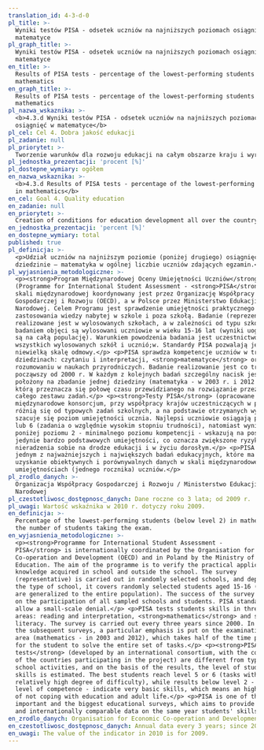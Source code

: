```yaml
---
translation_id: 4-3-d-0
pl_title: >-
  Wyniki testów PISA - odsetek uczniów na najniższych poziomach osiągnięć w
  matematyce
pl_graph_title: >-
  Wyniki testów PISA - odsetek uczniów na najniższych poziomach osiągnięć w
  matematyce
en_title: >-
  Results of PISA tests - percentage of the lowest-performing students in
  mathematics
en_graph_title: >-
  Results of PISA tests - percentage of the lowest-performing students in
  mathematics
pl_nazwa_wskaznika: >-
  <b>4.3.d Wyniki testów PISA - odsetek uczniów na najniższych poziomach
  osiągnięć w matematyce</b>
pl_cel: Cel 4. Dobra jakość edukacji
pl_zadanie: null
pl_priorytet: >-
  Tworzenie warunków dla rozwoju edukacji na całym obszarze kraju i wyrównywanie szans edukacyjnych
pl_jednostka_prezentacji: 'procent [%]'
pl_dostepne_wymiary: ogółem
en_nazwa_wskaznika: >-
  <b>4.3.d Results of PISA tests - percentage of the lowest-performing students
  in mathematics</b>
en_cel: Goal 4. Quality education
en_zadanie: null
en_priorytet: >-
  Creation of conditions for education development all over the country and equalization of educational opportunities
en_jednostka_prezentacji: 'percent [%]'
en_dostepne_wymiary: total
published: true
pl_definicja: >-
  <p>Udział uczniów na najniższym poziomie (poniżej drugiego) osiągnięć w
  dziedzinie – matematyka w ogólnej liczbie uczniów zdających egzamin.</p>
pl_wyjasnienia_metodologiczne: >-
  <p><strong>Program Międzynarodowej Oceny Umiejętności Uczniów</strong>
  (Programme for International Student Assessment - <strong>PISA</strong>) w
  skali międzynarodowej koordynowany jest przez Organizację Współpracy
  Gospodarczej i Rozwoju (OECD), a w Polsce przez Ministerstwo Edukacji
  Narodowej. Celem Programu jest sprawdzenie umiejętności praktycznego
  zastosowania wiedzy nabytej w szkole i poza szkołą. Badanie (reprezentacyjne)
  realizowane jest w wylosowanych szkołach, a w zależności od typu szkoły,
  badaniem objęci są wylosowani uczniowie w wieku 15-16 lat (wyniki uogólniane
  są na całą populację). Warunkiem powodzenia badania jest uczestnictwo w nim
  wszystkich wylosowanych szkół i ucznió;w. Standardy PISA pozwalają jedynie na
  niewielką skalę odmowy.</p> <p>PISA sprawdza kompetencje uczniów w trzech
  dziedzinach: czytaniu i interpretacji, <strong>matematyce</strong> oraz
  rozumowaniu w naukach przyrodniczych. Badanie realizowanie jest co trzy lata,
  począwszy od 2000 r. W każdym z kolejnych badań szczególny nacisk jest
  położony na zbadanie jednej dziedziny (matematyka - w 2003 r. i 2012 r.), na
  którą przeznacza się połowę czasu przewidzianego na rozwiązanie przez ucznia
  całego zestawu zadań.</p> <p><strong>Testy PISA</strong> (opracowane przez
  międzynarodowe konsorcjum, przy współpracy krajów uczestniczących w projekcie)
  różnią się od typowych zadań szkolnych, a na podstawie otrzymanych wyników
  szacuje się poziom umiejętności ucznia. Najlepsi uczniowie osiągają poziom 5
  lub 6 (zadania o względnie wysokim stopniu trudności), natomiast wyniki
  poniżej poziomu 2 - minimalnego poziomu kompetencji - wskazują na posiadanie
  jedynie bardzo podstawowych umiejętności, co oznacza zwiększone ryzyko
  nieradzenia sobie na drodze edukacji i w życiu dorosłym.</p> <p>PISA jest
  jednym z najważniejszych i największych badań edukacyjnych, które ma na celu
  uzyskanie obiektywnych i porównywalnych danych w skali międzynarodowej o
  umiejętnościach (jednego rocznika) uczniów.</p>
pl_zrodlo_danych: >-
  Organizacja Współpracy Gospodarczej i Rozwoju / Ministerstwo Edukacji
  Narodowej
pl_czestotliwosc_dostępnosc_danych: Dane roczne co 3 lata; od 2009 r.
pl_uwagi: Wartość wskaźnika w 2010 r. dotyczy roku 2009.
en_definicja: >-
  Percentage of the lowest-performing students (below level 2) in mathematics in
  the number of students taking the exam.
en_wyjasnienia_metodologiczne: >-
  <p><strong>Programme for International Student Assessment -
  PISA</strong> is internationally coordinated by the Organisation for Economic
  Co-operation and Development (OECD) and in Poland by the Ministry of National
  Education. The aim of the programme is to verify the practical application of
  knowledge acquired in school and outside the school. The survey
  (representative) is carried out in randomly selected schools, and depending on
  the type of school, it covers randomly selected students aged 15-16 (results
  are generalized to the entire population). The success of the survey depends
  on the participation of all sampled schools and students. PISA standards only
  allow a small-scale denial.</p> <p>PISA tests students skills in three subject
  areas: reading and interpretation, <strong>mathematics</strong> and scientific
  literacy. The survey is carried out every three years since 2000. In each of
  the subsequent surveys, a particular emphasis is put on the examination of one
  area (mathematics - in 2003 and 2012), which takes half of the time provided
  for the student to solve the entire set of tasks.</p> <p><strong>PISA
  tests</strong> (developed by an international consortium, with the cooperation
  of the countries participating in the project) are different from typical
  school activities, and on the basis of the results, the level of student
  skills is estimated. The best students reach level 5 or 6 (tasks with a
  relatively high degree of difficulty), while results below level 2 - a minimum
  level of competence - indicate very basic skills, which means an higher risk
  of not coping with education and adult life.</p> <p>PISA is one of the most
  important and the biggest educational surveys, which aims to provide objective
  and internationally comparable data on the same year students' skills.</p>
en_zrodlo_danych: Organisation for Economic Co-operation and Development / Ministry of Education
en_czestotliwosc_dostępnosc_danych: Annual data every 3 years; since 2009
en_uwagi: The value of the indicator in 2010 is for 2009.
---
```

